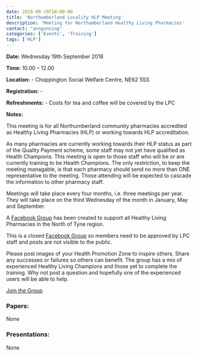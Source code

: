 ```yaml
---
date: 2018-09-19T10:00:00
title: 'Northumberland Locality HLP Meeting'
description: 'Meeting for Northumberland Healthy Living Pharmacies'
contact: "anngunning"
categories: ['Events', 'Training']
tags: ['HLP']
---
```


**Date:**  Wednesday 19th September 2018  
 
**Time:**  10.00 – 12.00  

**Location:**  -  Choppington Social Welfare Centre, NE62 5SS

**Registration:**  -  

**Refreshments:**  -  Costs for tea and coffee will be covered by the LPC

**Notes:**  

This meeting is for all Northumberland community pharmacies accredited as Healthy Living Pharmacies (HLP) or working towards HLP accreditation.  

As many pharmacies are currently working towards their HLP status as part of the Quality Payment scheme, some staff may not yet have qualified as Health Champions. This meeting is open to those staff who will be or are currently training to be Health Champions. The only restriction, to keep the meeting managable, is that each pharmacy should send no more than ONE representative to the meeting. Those attending will be expected to cascade the information to other pharmacy staff.  

Meetings will take place every four months, i.e. three meetings per year. They will take place on the third Wednesday of the month in January, May and September.  

A [Facebook Group](https://www.facebook.com/groups/NOTHLPS/) has been created to support
all Healthy Living Pharmacies in the North of Tyne region.  

This is a closed [Facebook Group](https://www.facebook.com/groups/NOTHLPS/) so members need 
to be approved by LPC staff and posts are not visible to the public.  

Please post images of your Health Promotion Zone to inspire others.  Share any successes or failures 
so others can benefit.  The group has a mix of experienced Healthy Living Champions and those yet to
complete the training.  Why not post a question and hopefully one of the experienced users will be able to help.  

[Join the Group](https://www.facebook.com/groups/NOTHLPS/)

### Papers:

None

### Presentations:

None
